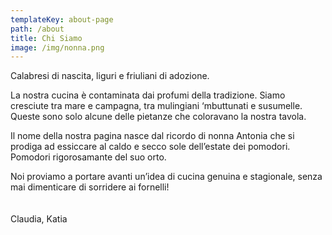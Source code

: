 ```yaml
---
templateKey: about-page
path: /about
title: Chi Siamo
image: /img/nonna.png
---
```

Calabresi di nascita, liguri e friuliani di adozione. 

La nostra cucina è contaminata dai profumi della tradizione. Siamo cresciute tra mare e campagna, tra mulingiani ‘mbuttunati e susumelle.  Queste sono solo alcune delle pietanze che coloravano la nostra tavola.

Il nome della nostra pagina nasce dal ricordo di nonna Antonia che si prodiga ad essiccare al caldo e secco sole dell’estate dei pomodori. Pomodori rigorosamante del suo orto.

Noi proviamo a portare avanti un’idea di cucina genuina e stagionale, senza mai dimenticare di sorridere ai fornelli!
<br>
<br>
<br>
Claudia, Katia
